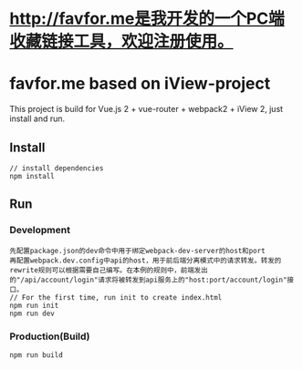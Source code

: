 # http://favfor.me是我开发的一个PC端收藏链接工具，欢迎注册使用。
# favfor.me based on iView-project

This project is build for Vue.js 2 + vue-router + webpack2 + iView 2, just install and run.

## Install
```bush
// install dependencies
npm install
```
## Run
### Development
```bush
先配置package.json的dev命令中用于绑定webpack-dev-server的host和port
再配置webpack.dev.config中api的host，用于前后端分离模式中的请求转发。转发的rewrite规则可以根据需要自己编写。在本例的规则中，前端发出的"/api/account/login"请求将被转发到api服务上的"host:port/account/login"接口。
// For the first time, run init to create index.html
npm run init
npm run dev
```
### Production(Build)
```bush
npm run build
```


